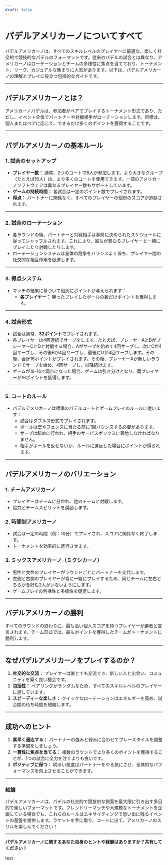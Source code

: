 ```yaml
---
draft: false
---
```

# パデルアメリカーノについてすべて

パデルアメリカーノは、すべてのスキルレベルのプレイヤーに最適な、楽しく社交的で競技的なパデルのフォーマットです。従来のパデルの試合とは異なり、アメリカーノはローテーションとチームの多様性に焦点を当てており、トーナメント、リーグ、カジュアルな集まりに人気があります。以下は、パデルアメリカーノの理解とプレイに役立つ包括的なガイドです。

---

## **パデルアメリカーノとは？**

アメリカーノパデルは、参加者がペアでプレイするトーナメント形式であり、ただし、イベント全体でパートナーや対戦相手がローテーションします。目標は、個人またはペアに応じて、できるだけ多くのポイントを獲得することです。

---

## **パデルアメリカーノの基本ルール**

### **1. 試合のセットアップ**
- **プレイヤー数：** 通常、2つのコートで8人が参加します。より大きなグループ（たとえば16人）は、より多くのコートを使用できます。一部のアメリカーノソフトウェアは異なるプレイヤー数もサポートしています。
- **ゲームの持続時間：** 各試合は一定のポイント数でプレイされます。
- **得点：** パートナーに関係なく、すべてのプレイヤーの個別のスコアが追跡されます。

---

### **2. 試合のローテーション**
- 各ラウンドの後、パートナーと対戦相手は事前に決められたスケジュールに従ってシャッフルされます。これにより、誰もが異なるプレイヤーと一緒にプレイしたり対戦したりします。
- ローテーションシステムは全体の競争をバランスよく保ち、プレイヤー間の社交的な相互作用を促進します。

---

### **3. 得点システム**
- マッチの結果に基づいて個別にポイントが与えられます：
  - **各プレイヤー：** 勝ったプレイしたボールの数だけポイントを獲得します。

---

### **4. 試合形式**
- 試合は通常、**32ポイント**でプレイされます。
- 各プレイヤーは4回連続でサーブをします。たとえば、プレーヤーAとBがプレーヤーCとDと対戦する場合、Aがサーブを始めて4回サーブし、次にCが4回サーブし、その後Bが4回サーブし、最後にDが4回サーブします。その後、合計16ポイントがプレイされます。その後、プレーヤーAが新しいラウンドでサーブを始め、4回サーブし、以降続けます。
- ゲームが16-16で同点になった場合、ゲームは引き分けとなり、両プレイヤーが16ポイントを獲得します。

---

### **5. コートのルール**
- パデルアメリカーノは標準のパデルコートとゲームプレイのルールに従います：
  - 試合はダブルス形式でプレイされます。
  - ボールは壁やフェンスに当たる前に1回バウンスする必要があります。
  - サーブは斜めに行われ、相手のサービスボックスに着地しなければなりません。
  - 相手がボールを返せないか、ルールに違反した場合にポイントが得られます。

---

## **パデルアメリカーノのバリエーション**

### **1. チームアメリカーノ**
- プレイヤーはチームに分かれ、他のチームと対戦します。
- 協力とチームスピリットを奨励します。

### **2. 時間制アメリカーノ**
- 試合は一定の時間（例：10分）でプレイされ、スコアに関係なく終了します。
- トーナメントを効率的に進行させます。

### **3. ミックスアメリカーノ（ミクシカーノ）**
- 男性と女性のプレイヤーがラウンドごとにパートナーを交代します。
- 左側と右側のプレイヤーが常に一緒にプレイするため、同じチームに左右どちらかを好む2人がいないようにします。
- ゲームプレイの包括性と多様性を促進します。

---

## **パデルアメリカーノの勝利**

すべてのラウンドの終わりに、最も高い個人スコアを持つプレイヤーが勝者と宣言されます。チーム形式では、最もポイントを獲得したチームがトーナメントに勝利します。

---

## **なぜパデルアメリカーノをプレイするのか？**

1. **社交的な交流：** プレイヤーは誰とでも交流でき、新しい人と出会い、コミュニティを築く良い機会です。
2. **包括性：** ペアリングがランダムなため、すべてのスキルレベルのプレイヤーに適しています。
3. **スピーディーな楽しさ：** クイックなローテーションはエネルギーを高め、試合間の待ち時間を短縮します。

---

## **成功へのヒント**

1. **素早く適応する：** パートナーの強みと弱みに合わせてプレースタイルを調整する準備をしましょう。
2. **一貫性に焦点を当てる：** 複数のラウンドでより多くのポイントを獲得することが、1つの試合に全力を注ぐよりも良いです。
3. **ポジティブに保つ：** 明るい態度はパートナーをやる気にさせ、全体的なパフォーマンスを向上させることができます。

---

### **結論**

パデルアメリカーノは、パデルの社交的で競技的な側面を最大限に引き出す多目的で楽しいフォーマットです。フレンドリーマッチや大規模なトーナメントを企画している場合でも、これらのルールはエキサイティングで思い出に残るイベントの基盤を提供します。ラケットを手に取り、コートに出て、アメリカーノのスリルを楽しんでください！

---

**パデルアメリカーノに関するあなた自身のヒントや経験はありますか？共有してください！**

test